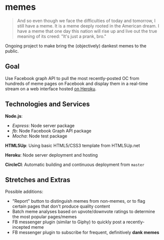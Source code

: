 # memes
>And so even though we face the difficulties of today and tomorrow, I still have a meme. It is a meme deeply rooted in the American dream. I have a meme that one day this nation will rise up and live out the true meaning of its creed: "It's just a prank, bro."

Ongoing project to make bring the (objectively) dankest memes to the public.

## Goal
Use Facebook graph API to pull the most recently-posted OC from hundreds of meme pages on Facebook and display them in a real-time stream on a web interface hosted [on Heroku](https://meme-stream.herokuapp.com).

## Technologies and Services
**Node.js**: 
* *Express*: Node server package
* *fb*: Node Facebook Graph API package
* *Mocha*: Node test package

**HTML5Up**: Using basic HTML5/CSS3 template from HTML5Up.net

**Heroku**: Node server deployment and hosting

**CircleCI**: Automatic building and continuous deployment from `master`

## Stretches and Extras
Possible additions:
* "Report" button to distinguish memes from non-memes, or to flag certain pages that don't produce quality content
* Batch meme analyses based on upvote/downvote ratings to determine the most popular pages/memes
* FB messenger plugin (similar to Giphy) to quickly post a recently-incepted meme
* FB messenger plugin to subscribe for frequent, definitively **dank** **memes**
